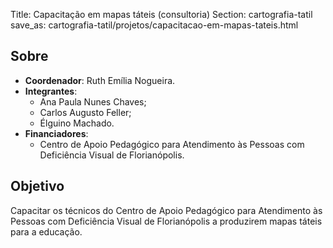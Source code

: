 Title: Capacitação em mapas táteis (consultoria)
Section: cartografia-tatil
save_as: cartografia-tatil/projetos/capacitacao-em-mapas-tateis.html

## Sobre

- **Coordenador**: Ruth Emília Nogueira.
- **Integrantes**:
    - Ana Paula Nunes Chaves;
    - Carlos Augusto Feller;
    - Élguino Machado.
- **Financiadores**:
    - Centro de Apoio Pedagógico para Atendimento às Pessoas com Deficiência
      Visual de Florianópolis.

## Objetivo

Capacitar os técnicos do Centro de Apoio Pedagógico para Atendimento às Pessoas
com Deficiência Visual de Florianópolis a produzirem mapas táteis para a
educação.
